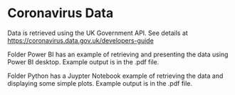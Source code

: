 # Coronavirus Data

Data is retrieved using the UK Government API. See details at 
https://coronavirus.data.gov.uk/developers-guide

Folder Power BI has an example of retrieving and presenting the data using Power BI desktop.
Example output is in the .pdf file.

Folder Python has a Juypter Notebook example of retrieving the data and displaying some simple plots.
Example output is in the .pdf file.
